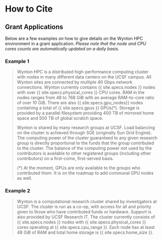 # How to Cite

## Grant Applications

Below are a few examples on how to give details on the Wynton HPC environment in a grant application.  _Please note that the node and CPU cores counts are automatically updated on a daily basis._

### Example 1

> Wynton HPC is a distributed high-performance computing cluster with nodes
> in many different data centers on the UCSF campus.  All Wynton sites are
> connected by multiple 40 Gbps network connections.  Wynton currently
> contains {{ site.specs.nodes }} nodes with over
> {{ site.specs.physical_cores }} CPU cores.
> RAM in the nodes ranges from 48 to 768 GiB with an average RAM-to-core
> ratio of over 10 GiB.
> There are also {{ site.specs.gpu_nodes}} nodes containing a total of
> {{ site.specs.gpus }} GPUs(*).
> Storage is provided by a parallel filesystem providing 400 TB of mirrored
> home space and 500 TB of global scratch space.
> 
> Wynton is shared by many research groups at UCSF.  Load balancing on the
> cluster is achieved through SGE (originally Sun Grid Engine). The
> computing power of the cluster guaranteed to any given research group is
> directly proportional to the funds that the group contributed to the
> cluster. The balance of the computing power not used by the contributors
> is available to other registered groups (including other contributors) on
> a first-come, first-served basis.
>
> (*) At the moment, GPUs are only available to the groups who contributed
>     them.  It is on the roadmap to add communal GPU nodes as well.


### Example 2

> Wynton is a computational research cluster shared by investigators at 
> UCSF.  The cluster is run as a co-op, with access for all and priority 
> given to those who have contributed funds or hardware.  Support is 
> also provided by UCSF Research IT.  The cluster currently consists of
> {{ site.specs.nodes }} nodes with {{ site.specs.physical_cores }} cores
> operating at {{ site.specs.cpu_range }}.
> Each node has at least 48 GiB of RAM and
> total home storage is {{ site.specs.home_size }}.
